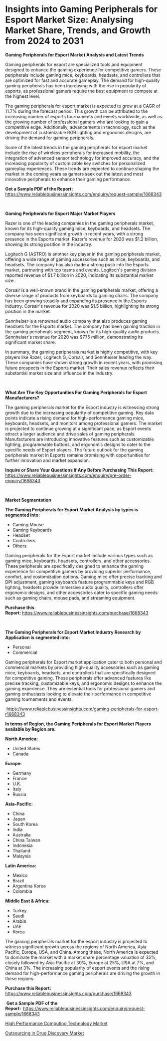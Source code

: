 <p><h1>Insights into Gaming Peripherals for Esport Market Size: Analysing Market Share, Trends, and Growth from 2024 to 2031</h1></p><p><strong>Gaming Peripherals for Esport Market Analysis and Latest Trends</strong></p>
<p><p>Gaming peripherals for esport are specialized tools and equipment designed to enhance the gaming experience for competitive gamers. These peripherals include gaming mice, keyboards, headsets, and controllers that are optimized for fast and accurate gameplay. The demand for high-quality gaming peripherals has been increasing with the rise in popularity of esports, as professional gamers require the best equipment to compete at the highest level.</p><p>The gaming peripherals for esport market is expected to grow at a CAGR of 11.7% during the forecast period. This growth can be attributed to the increasing number of esports tournaments and events worldwide, as well as the growing number of professional gamers who are looking to gain a competitive edge. Additionally, advancements in technology, such as the development of customizable RGB lighting and ergonomic designs, are driving the demand for gaming peripherals.</p><p>Some of the latest trends in the gaming peripherals for esport market include the rise of wireless peripherals for increased mobility, the integration of advanced sensor technology for improved accuracy, and the increasing popularity of customizable key switches for personalized gameplay experiences. These trends are expected to continue shaping the market in the coming years as gamers seek out the latest and most innovative peripherals to enhance their gaming performance.</p></p>
<p><strong>Get a Sample PDF of the Report:&nbsp;</strong> <a href="https://www.reliablebusinessinsights.com/enquiry/request-sample/1668343">https://www.reliablebusinessinsights.com/enquiry/request-sample/1668343</a></p>
<p>&nbsp;</p>
<p><strong>Gaming Peripherals for Esport Major Market Players</strong></p>
<p><p>Razer is one of the leading companies in the gaming peripherals market, known for its high-quality gaming mice, keyboards, and headsets. The company has seen significant growth in recent years, with a strong presence in the Esports market. Razer's revenue for 2020 was $1.2 billion, showing its strong position in the industry.</p><p>Logitech G (ASTRO) is another key player in the gaming peripherals market, offering a wide range of gaming accessories such as mice, keyboards, and headsets. The company has also made a strong push into the Esports market, partnering with top teams and events. Logitech's gaming division reported revenue of $1.7 billion in 2020, indicating its substantial market size.</p><p>Corsair is a well-known brand in the gaming peripherals market, offering a diverse range of products from keyboards to gaming chairs. The company has been growing steadily and expanding its presence in the Esports industry. Corsair's revenue for 2020 was $1.5 billion, highlighting its strong position in the market.</p><p>Sennheiser is a renowned audio company that also produces gaming headsets for the Esports market. The company has been gaining traction in the gaming peripherals segment, known for its high-quality audio products. Sennheiser's revenue for 2020 was $775 million, demonstrating its significant market share.</p><p>In summary, the gaming peripherals market is highly competitive, with key players like Razer, Logitech G, Corsair, and Sennheiser leading the way. These companies have shown strong growth in recent years, with promising future prospects in the Esports market. Their sales revenue reflects their substantial market size and influence in the industry.</p></p>
<p>&nbsp;</p>
<p><strong>What Are The Key Opportunities For Gaming Peripherals for Esport Manufacturers?</strong></p>
<p><p>The gaming peripherals market for the Esport industry is witnessing strong growth due to the increasing popularity of competitive gaming. Key data points indicate a rising demand for high-performance gaming mice, keyboards, headsets, and monitors among professional gamers. The market is projected to continue growing at a significant pace, as Esport events attract a larger audience and drive sales of gaming peripherals. Manufacturers are introducing innovative features such as customizable lighting, programmable buttons, and ergonomic designs to cater to the specific needs of Esport players. The future outlook for the gaming peripherals market in Esports remains promising with opportunities for further innovation and market expansion.</p></p>
<p><strong>Inquire or Share Your Questions If Any Before Purchasing This Report:</strong> <a href="https://www.reliablebusinessinsights.com/enquiry/pre-order-enquiry/1668343">https://www.reliablebusinessinsights.com/enquiry/pre-order-enquiry/1668343</a></p>
<p>&nbsp;</p>
<p><strong>Market Segmentation</strong></p>
<p><strong>The Gaming Peripherals for Esport Market Analysis by types is segmented into:</strong></p>
<p><ul><li>Gaming Mouse</li><li>Gaming Keyboards</li><li>Headset</li><li>Controllers</li><li>Others</li></ul></p>
<p><p>Gaming peripherals for the Esport market include various types such as gaming mice, keyboards, headsets, controllers, and other accessories. These peripherals are specifically designed to enhance the gaming experience for competitive gamers by providing superior performance, comfort, and customization options. Gaming mice offer precise tracking and DPI adjustment, gaming keyboards feature programmable keys and RGB lighting, headsets provide immersive audio quality, controllers offer ergonomic designs, and other accessories cater to specific gaming needs such as gaming chairs, mouse pads, and streaming equipment.</p></p>
<p><strong>Purchase this Report:&nbsp;</strong><a href="https://www.reliablebusinessinsights.com/purchase/1668343">https://www.reliablebusinessinsights.com/purchase/1668343</a></p>
<p>&nbsp;</p>
<p><strong>The Gaming Peripherals for Esport Market Industry Research by Application is segmented into:</strong></p>
<p><ul><li>Personal</li><li>Commercial</li></ul></p>
<p><p>Gaming peripherals for Esport market application cater to both personal and commercial markets by providing high-quality accessories such as gaming mice, keyboards, headsets, and controllers that are specifically designed for competitive gaming. These peripherals offer advanced features like precise tracking, customizable keys, and ergonomic designs to enhance the gaming experience. They are essential tools for professional gamers and gaming enthusiasts looking to elevate their performance in competitive gaming tournaments and events.</p></p>
<p><a href="https://www.reliablebusinessinsights.com/gaming-peripherals-for-esport-r1668343">&nbsp;https://www.reliablebusinessinsights.com/gaming-peripherals-for-esport-r1668343</a></p>
<p><strong>In terms of Region, the Gaming Peripherals for Esport Market Players available by Region are:</strong></p>
<p>
    <p> <strong> North America: </strong>
        <ul>
            <li>United States</li>
            <li>Canada</li>
        </ul>
        </p> 
    <p> <strong> Europe: </strong>
        <ul>
            <li>Germany</li>
            <li>France</li>
            <li>U.K.</li>
            <li>Italy</li>
            <li>Russia</li>
        </ul>
        </p> 
    <p> <strong> Asia-Pacific: </strong>
        <ul>
            <li>China</li>
            <li>Japan</li>
            <li>South Korea</li>
            <li>India</li>
            <li>Australia</li>
            <li>China Taiwan</li>
            <li>Indonesia</li>
            <li>Thailand</li>
            <li>Malaysia</li>
        </ul>
        </p> 
    <p> <strong> Latin America: </strong>
        <ul>
            <li>Mexico</li>
            <li>Brazil</li>
            <li>Argentina Korea</li>
            <li>Colombia</li>
        </ul>
        </p> 
    <p> <strong> Middle East & Africa: </strong>
        <ul>
            <li>Turkey</li>
            <li>Saudi</li>
            <li>Arabia</li>
            <li>UAE</li>
            <li>Korea</li>
        </ul>
    </p>
    </p>
<p><p>The gaming peripherals market for the esport industry is projected to witness significant growth across the regions of North America, Asia Pacific, Europe, USA, and China. Among these, North America is expected to dominate the market with a market share percentage valuation of 35%, closely followed by Asia Pacific at 30%, Europe at 25%, USA at 7%, and China at 3%. The increasing popularity of esport events and the rising demand for high-performance gaming peripherals are driving the growth in these regions.</p></p>
<p><strong>Purchase this Report: </strong><a href="https://www.reliablebusinessinsights.com/purchase/1668343">https://www.reliablebusinessinsights.com/purchase/1668343</a></p>
<p>&nbsp;<strong>Get a Sample PDF of the Report:&nbsp;&nbsp;</strong><a href="https://www.reliablebusinessinsights.com/enquiry/request-sample/1668343">https://www.reliablebusinessinsights.com/enquiry/request-sample/1668343</a></p>
<p><strong></strong></p>
<p><p><a href="https://github.com/irfadac/Market-Research-Report-List-4/blob/main/high-performance-computing-technology-market.md">High Performance Computing Technology Market</a></p><p><a href="https://github.com/myacatherineblakecaczo9vcsw/Market-Research-Report-List-3/blob/main/outsourcing-in-drug-discovery-market.md">Outsourcing in Drug Discovery Market</a></p></p>